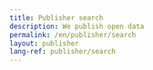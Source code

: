 ```yaml
---
title: Publisher search
description: We publish open data
permalink: /en/publisher/search
layout: publisher
lang-ref: publisher/search
---
```

